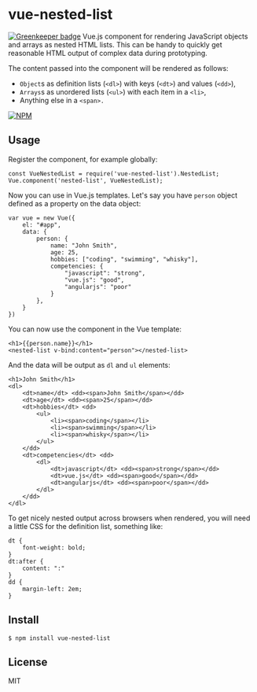 # vue-nested-list

[![Greenkeeper badge](https://badges.greenkeeper.io/Polarisation/vue-nested-list.svg)](https://greenkeeper.io/)
Vue.js component for rendering JavaScript objects and arrays as nested HTML lists. This can be handy to quickly get reasonable HTML output of complex data during prototyping.

The content passed into the component will be rendered as follows:

- `Object`s as definition lists (`<dl>`) with keys (`<dt>`) and values (`<dd>`),
- `Arrays`s as unordered lists (`<ul>`) with each item in a `<li>`,
- Anything else in a `<span>.`

[![NPM](https://nodei.co/npm/vue-nested-list.png?downloads=true&downloadRank=true&stars=true)](https://nodei.co/npm/vue-nested-list/)

## Usage
Register the component, for example globally:

```
const VueNestedList = require('vue-nested-list').NestedList;
Vue.component('nested-list', VueNestedList);
```

Now you can use in Vue.js templates. Let's say you have `person` object defined as a property on the data object:
```
var vue = new Vue({
	el: "#app",
	data: {
		person: {
			name: "John Smith",
			age: 25,
			hobbies: ["coding", "swimming", "whisky"],
			competencies: {
				"javascript": "strong",
				"vue.js": "good",
				"angularjs": "poor"
			}
		},
	}
})
```

You can now use the component in the Vue template:

```
<h1>{{person.name}}</h1>
<nested-list v-bind:content="person"></nested-list>
```

And the data will be output as `dl` and `ul` elements:

```
<h1>John Smith</h1>
<dl>
	<dt>name</dt> <dd><span>John Smith</span></dd>
	<dt>age</dt> <dd><span>25</span></dd>
	<dt>hobbies</dt> <dd>
		<ul>
			<li><span>coding</span></li>
			<li><span>swimming</span></li>
			<li><span>whisky</span></li>
		</ul>
	</dd>
	<dt>competencies</dt> <dd>
		<dl>
			<dt>javascript</dt> <dd><span>strong</span></dd>
			<dt>vue.js</dt> <dd><span>good</span></dd>
			<dt>angularjs</dt> <dd><span>poor</span></dd>
		</dl>
	</dd>
</dl>
```

To get nicely nested output across browsers when rendered, you will need a little CSS for the definition list, something like:

```
dt {
	font-weight: bold;
}
dt:after {
	content: ":"
}
dd {
	margin-left: 2em;
}
```

## Install

```
$ npm install vue-nested-list
```

## License

MIT
